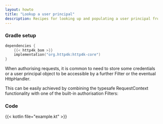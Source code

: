 ```yaml
---
layout: howto
title: "Lookup a user principal"
description: Recipes for looking up and populating a user principal from a request
---
```


### Gradle setup

```kotlin
dependencies {
    {{< http4k_bom >}}
    implementation("org.http4k:http4k-core")
}
```

When authorising requests, it is common to need to store some credentials or a user principal object to be accessible by a further Filter or the eventual HttpHandler.

This can be easily achieved by combining the typesafe RequestContext functionality with one of the built-in authorisation Filters:

### Code

{{< kotlin file="example.kt" >}}
